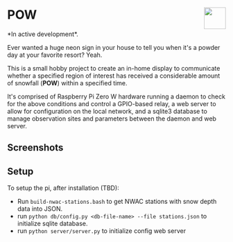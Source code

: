 <h1>POW<img style="float: right;" src="https://www.raspberrypi.org/app/uploads/2018/03/RPi-Logo-Reg-SCREEN.png" height="50px">
</h1>
*In active development*.

Ever wanted a huge neon sign in your house to tell you when it's a powder day at your favorite resort? Yeah.

This is a small hobby project to create an in-home display to communicate
whether a specified region of interest has received a considerable amount of snowfall (**POW**) within a specified time.

It's comprised of Raspberry Pi Zero W hardware running a daemon to check for the above conditions and control a GPIO-based relay, a web server to allow for configuration on the local network, and a sqlite3 database to manage observation sites and parameters between the daemon and web server.

## Screenshots

## Setup

To setup the pi, after installation (TBD):

* Run `build-nwac-stations.bash` to get NWAC stations with snow depth data into JSON.
* run `python db/config.py <db-file-name> --file stations.json` to initialize sqlite database.
* run `python server/server.py` to initialize config web server
